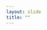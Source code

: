 ```yaml
---
layout: slide
title: ""
---
```


<section data-background-image="assets/images/Slide24.png" data-background-size="70%" data-background-position="center"></section>
